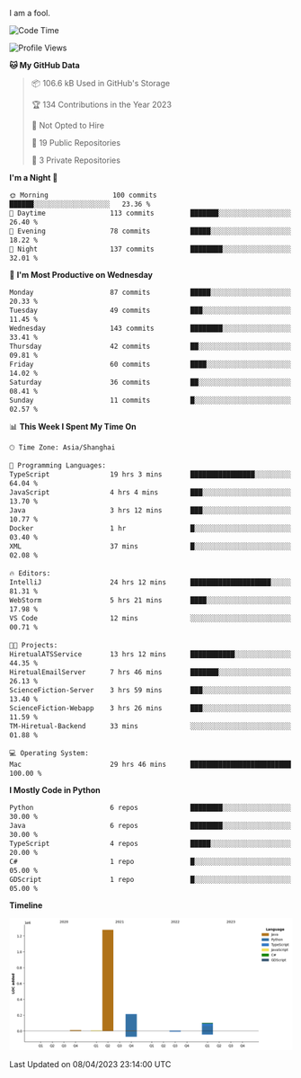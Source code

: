 I am a fool.

<!--START_SECTION:waka-->
![Code Time](http://img.shields.io/badge/Code%20Time-275%20hrs%2037%20mins-blue)

![Profile Views](http://img.shields.io/badge/Profile%20Views-3-blue)

**🐱 My GitHub Data** 

> 📦 106.6 kB Used in GitHub's Storage 
 > 
> 🏆 134 Contributions in the Year 2023
 > 
> 🚫 Not Opted to Hire
 > 
> 📜 19 Public Repositories 
 > 
> 🔑 3 Private Repositories 
 > 
**I'm a Night 🦉** 

```text
🌞 Morning                100 commits         ██████░░░░░░░░░░░░░░░░░░░   23.36 % 
🌆 Daytime                113 commits         ███████░░░░░░░░░░░░░░░░░░   26.40 % 
🌃 Evening                78 commits          █████░░░░░░░░░░░░░░░░░░░░   18.22 % 
🌙 Night                  137 commits         ████████░░░░░░░░░░░░░░░░░   32.01 % 
```
📅 **I'm Most Productive on Wednesday** 

```text
Monday                   87 commits          █████░░░░░░░░░░░░░░░░░░░░   20.33 % 
Tuesday                  49 commits          ███░░░░░░░░░░░░░░░░░░░░░░   11.45 % 
Wednesday                143 commits         ████████░░░░░░░░░░░░░░░░░   33.41 % 
Thursday                 42 commits          ██░░░░░░░░░░░░░░░░░░░░░░░   09.81 % 
Friday                   60 commits          ████░░░░░░░░░░░░░░░░░░░░░   14.02 % 
Saturday                 36 commits          ██░░░░░░░░░░░░░░░░░░░░░░░   08.41 % 
Sunday                   11 commits          █░░░░░░░░░░░░░░░░░░░░░░░░   02.57 % 
```


📊 **This Week I Spent My Time On** 

```text
🕑︎ Time Zone: Asia/Shanghai

💬 Programming Languages: 
TypeScript               19 hrs 3 mins       ████████████████░░░░░░░░░   64.04 % 
JavaScript               4 hrs 4 mins        ███░░░░░░░░░░░░░░░░░░░░░░   13.70 % 
Java                     3 hrs 12 mins       ███░░░░░░░░░░░░░░░░░░░░░░   10.77 % 
Docker                   1 hr                █░░░░░░░░░░░░░░░░░░░░░░░░   03.40 % 
XML                      37 mins             █░░░░░░░░░░░░░░░░░░░░░░░░   02.08 % 

🔥 Editors: 
IntelliJ                 24 hrs 12 mins      ████████████████████░░░░░   81.31 % 
WebStorm                 5 hrs 21 mins       ████░░░░░░░░░░░░░░░░░░░░░   17.98 % 
VS Code                  12 mins             ░░░░░░░░░░░░░░░░░░░░░░░░░   00.71 % 

🐱‍💻 Projects: 
HiretualATSService       13 hrs 12 mins      ███████████░░░░░░░░░░░░░░   44.35 % 
HiretualEmailServer      7 hrs 46 mins       ███████░░░░░░░░░░░░░░░░░░   26.13 % 
ScienceFiction-Server    3 hrs 59 mins       ███░░░░░░░░░░░░░░░░░░░░░░   13.40 % 
ScienceFiction-Webapp    3 hrs 26 mins       ███░░░░░░░░░░░░░░░░░░░░░░   11.59 % 
TM-Hiretual-Backend      33 mins             ░░░░░░░░░░░░░░░░░░░░░░░░░   01.88 % 

💻 Operating System: 
Mac                      29 hrs 46 mins      █████████████████████████   100.00 % 
```

**I Mostly Code in Python** 

```text
Python                   6 repos             ████████░░░░░░░░░░░░░░░░░   30.00 % 
Java                     6 repos             ████████░░░░░░░░░░░░░░░░░   30.00 % 
TypeScript               4 repos             █████░░░░░░░░░░░░░░░░░░░░   20.00 % 
C#                       1 repo              █░░░░░░░░░░░░░░░░░░░░░░░░   05.00 % 
GDScript                 1 repo              █░░░░░░░░░░░░░░░░░░░░░░░░   05.00 % 
```



**Timeline**

![Lines of Code chart](https://raw.githubusercontent.com/VeejaLiu/VeejaLiu/master/assets/bar_graph.png)


 Last Updated on 08/04/2023 23:14:00 UTC
<!--END_SECTION:waka-->
